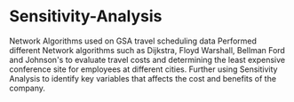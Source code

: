 # Sensitivity-Analysis
Network Algorithms used on GSA travel scheduling data
Performed different Network algorithms such as Dijkstra, Floyd Warshall, Bellman Ford and Johnson's 
to evaluate travel costs and determining the least expensive conference site for employees at different cities.
Further using Sensitivity Analysis to identify key variables that affects the cost and benefits of the company.
